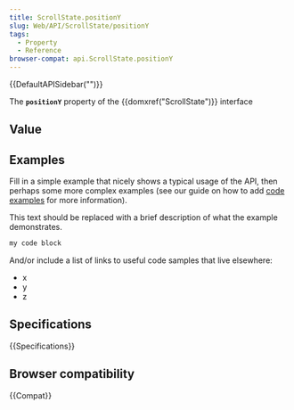 ```yaml
---
title: ScrollState.positionY
slug: Web/API/ScrollState/positionY
tags:
  - Property
  - Reference
browser-compat: api.ScrollState.positionY
---
```

{{DefaultAPISidebar("")}}

The **`positionY`** property of the {{domxref("ScrollState")}} interface 

## Value



## Examples

Fill in a simple example that nicely shows a typical usage of the API, then perhaps some more complex examples (see our guide on how to add [code examples](/en-US/docs/MDN/Contribute/Structures/Code_examples) for more information).

This text should be replaced with a brief description of what the example demonstrates.

```js
my code block
```

And/or include a list of links to useful code samples that live elsewhere:

*   x
*   y
*   z

## Specifications

{{Specifications}}

## Browser compatibility

{{Compat}}


